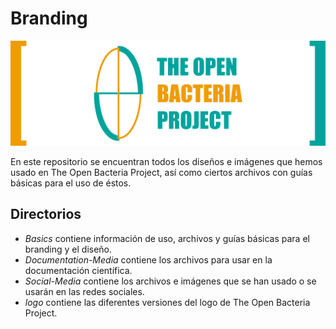 # Branding
![](https://raw.githubusercontent.com/TheOpenBacteriaProject/Branding/master/Documentation-Media/Document-Header.png)

En este repositorio se encuentran todos los diseños e imágenes que hemos usado en The Open Bacteria Project, así como ciertos archivos con guías básicas para el uso de éstos.
## Directorios

* *Basics* contiene información de uso, archivos y guías básicas para el branding y el diseño.
* *Documentation-Media* contiene los archivos para usar en la documentación científica.
* *Social-Media* contiene los archivos e imágenes que se han usado o se usarán en las redes sociales.
* *logo* contiene las diferentes versiones del logo de The Open Bacteria Project.

